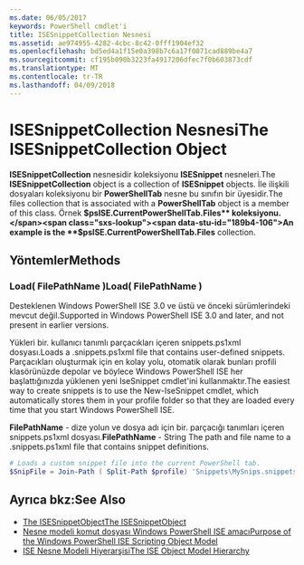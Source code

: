```yaml
---
ms.date: 06/05/2017
keywords: PowerShell cmdlet'i
title: ISESnippetCollection Nesnesi
ms.assetid: ae974955-4282-4cbc-8c42-0fff1904ef32
ms.openlocfilehash: bd5ed4a1f15e0a398b7c6a17f0071cad889be4a7
ms.sourcegitcommit: cf195b090b3223fa4917206dfec7f0b603873cdf
ms.translationtype: MT
ms.contentlocale: tr-TR
ms.lasthandoff: 04/09/2018
---
```

# <a name="the-isesnippetcollection-object"></a><span data-ttu-id="189b4-103">ISESnippetCollection Nesnesi</span><span class="sxs-lookup"><span data-stu-id="189b4-103">The ISESnippetCollection Object</span></span>

<span data-ttu-id="189b4-104">**ISESnippetCollection** nesnesidir koleksiyonu **ISESnippet** nesneleri.</span><span class="sxs-lookup"><span data-stu-id="189b4-104">The **ISESnippetCollection** object is a collection of **ISESnippet** objects.</span></span> <span data-ttu-id="189b4-105">İle ilişkili dosyaları koleksiyonu bir **PowerShellTab** nesne bu sınıfın bir üyesidir.</span><span class="sxs-lookup"><span data-stu-id="189b4-105">The files collection that is associated with a **PowerShellTab** object is a member of this class.</span></span> <span data-ttu-id="189b4-106">Örnek **$psISE.CurrentPowerShellTab.Files** koleksiyonu.</span><span class="sxs-lookup"><span data-stu-id="189b4-106">An example is the **$psISE.CurrentPowerShellTab.Files** collection.</span></span>

## <a name="methods"></a><span data-ttu-id="189b4-107">Yöntemler</span><span class="sxs-lookup"><span data-stu-id="189b4-107">Methods</span></span>

### <a name="load-filepathname-"></a><span data-ttu-id="189b4-108">Load\( FilePathName \)</span><span class="sxs-lookup"><span data-stu-id="189b4-108">Load\( FilePathName \)</span></span>

<span data-ttu-id="189b4-109">Desteklenen Windows PowerShell ISE 3.0 ve üstü ve önceki sürümlerindeki mevcut değil.</span><span class="sxs-lookup"><span data-stu-id="189b4-109">Supported in Windows PowerShell ISE 3.0 and later, and not present in earlier versions.</span></span>

<span data-ttu-id="189b4-110">Yükleri bir. kullanıcı tanımlı parçacıkları içeren snippets.ps1xml dosyası.</span><span class="sxs-lookup"><span data-stu-id="189b4-110">Loads a .snippets.ps1xml file that contains user-defined snippets.</span></span> <span data-ttu-id="189b4-111">Parçacıkları oluşturmak için en kolay yolu, otomatik olarak bunları profili klasörünüzde depolar ve böylece Windows PowerShell ISE her başlattığınızda yüklenen yeni IseSnippet cmdlet'ini kullanmaktır.</span><span class="sxs-lookup"><span data-stu-id="189b4-111">The easiest way to create snippets is to use the New-IseSnippet cmdlet, which automatically stores them in your profile folder so that they are loaded every time that you start Windows PowerShell ISE.</span></span>

<span data-ttu-id="189b4-112">**FilePathName** - dize yolun ve dosya adı için bir. parçacığı tanımları içeren snippets.ps1xml dosyası.</span><span class="sxs-lookup"><span data-stu-id="189b4-112">**FilePathName** - String The path and file name to a .snippets.ps1xml file that contains snippet definitions.</span></span>

```powershell
# Loads a custom snippet file into the current PowerShell tab.
$SnipFile = Join-Path ( Split-Path $profile) 'Snippets\MySnips.snippets.ps1xml' $psISE.CurrentPowerShellTab.Snippets.Add($SnipPath)
```

## <a name="see-also"></a><span data-ttu-id="189b4-113">Ayrıca bkz:</span><span class="sxs-lookup"><span data-stu-id="189b4-113">See Also</span></span>

- [<span data-ttu-id="189b4-114">The ISESnippetObject</span><span class="sxs-lookup"><span data-stu-id="189b4-114">The ISESnippetObject</span></span>](The-ISESnippetObject.md)
- [<span data-ttu-id="189b4-115">Nesne modeli komut dosyası Windows PowerShell ISE amacı</span><span class="sxs-lookup"><span data-stu-id="189b4-115">Purpose of the Windows PowerShell ISE Scripting Object Model</span></span>](Purpose-of-the-Windows-PowerShell-ISE-Scripting-Object-Model.md)
- [<span data-ttu-id="189b4-116">ISE Nesne Modeli Hiyerarşisi</span><span class="sxs-lookup"><span data-stu-id="189b4-116">The ISE Object Model Hierarchy</span></span>](The-ISE-Object-Model-Hierarchy.md)